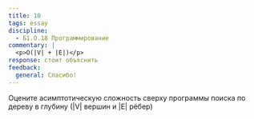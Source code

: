 ```yaml
---
title: 10
tags: essay
discipline:
  - Б1.О.18 Программирование
commentary: |
  <p>O(|V| + |E|)</p>
response: стоит объяснить
feedback:
  general: Cпасибо!
---
```


Оцените асимптотическую сложность сверху программы поиска по дереву в глубину (|V| вершин и |E| рёбер)